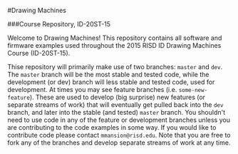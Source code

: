#Drawing Machines

###Course Repository, ID-20ST-15


Welcome to Drawing Machines! This repository contains all software and firmware examples used throughout the 2015 RISD ID Drawing Machines Course (ID-20ST-15).

Thise repository will primarily make use of two branches: `master` and `dev`. The `master` branch will be the most stable and tested code, while the development (or dev) branch will less stable and tested code, used for development. At times you may see feature branches (i.e. `some-new-feature`). These are used to develop (big surprise) new features (or separate streams of work) that will eventually get pulled back into the `dev` branch, and later into the stable (and tested) `master` branch. You shouldn't need to use code in any of the feature or development branches unless you are contributing to the code examples in some way. If you would like to contribute code please contact `mmansion@risd.edu`. Note that you are free to fork any of the branches and develop separate streams of work at any time.
